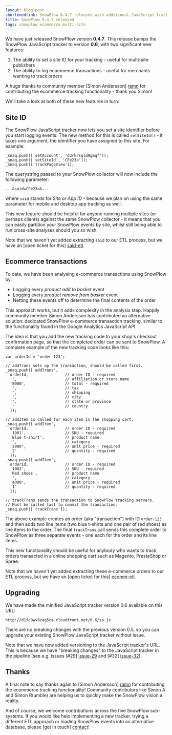 ```yaml
---
layout: blog-post
shortenedlink: SnowPlow 0.4.7 released with additional JavaScript tracking options
title: SnowPlow 0.4.7 released
tags: snowplow ecommerce multi-site
---
```


We have just released SnowPlow version **0.4.7**. This release bumps the SnowPlow JavaScript tracker to version **0.6**, with two significant new features:

1. The ability to set a site ID for your tracking - useful for multi-site publishers
2. The ability to log ecommerce transactions - useful for merchants wanting to track orders

A huge thanks to community member [Simon Andersson] [ramn] for contributing the ecommerce tracking functionality - thank you Simon!

We'll take a look at both of these new features in turn:

## Site ID

The SnowPlow JavaScript tracker now lets you set a site identifier before you start logging events. The new method for this is called `setSiteId()` - it takes one argument, the identifier you have assigned to this site. For example:

	_snaq.push(['setAccount', 'd3rkrsqld9gmqf']);
	_snaq.push(['setSiteId', 'CFe23a']);
	_snaq.push(['trackPageView']);

The querystring passed to your SnowPlow collector will now include the following parameter:

    ...&said=CFe23a&...

where `said` stands for _Site or App ID_ - because we plan on using the same parameter for mobile and desktop app tracking as well.

This new feature should be helpful for anyone running multiple sites (or perhaps clients) against the same SnowPlow collector - it means that you can easily partition your SnowPlow events by site, whilst still being able to run cross-site analyses should you so wish.

Note that we haven't yet added extracting `said` to our ETL process, but we have an [open ticket for this] [said-etl].

## Ecommerce transactions

To date, we have been analysing e-commerce transactions using SnowPlow by:

* Logging every _product add to basket_ event
* Logging every _product remove from basket_ event
* Netting these events off to determine the final contents of the order

This approach works, but it adds complexity in the analysis step. Happily community member Simon Andersson has contributed an alternative solution: dedicated SnowPlow e-commerce transaction tracking, similar to the functionality found in the Google Analytics JavaScript API.

The idea is that you add the new tracking code to your shop's checkout confirmation page, so that the completed order can be sent to SnowPlow. A complete example of the new tracking code looks like this:

	var orderId = 'order-123';

	// addTrans sets up the transaction, should be called first.
	_snaq.push(['addTrans',
	  orderId,                // order ID - required
	  '',                     // affiliation or store name
	  '8000',                 // total - required
	  '',                     // tax
	  '',                     // shipping
	  '',                     // city
	  '',                     // state or province
	  ''                      // country
	  ]);

	// addItem is called for each item in the shopping cart.
	_snaq.push(['addItem',
	  orderId,                // order ID - required
	  '1001',                 // SKU - required
	  'Blue t-shirt',         // product name
	  '',                     // category
	  '2000',                 // unit price - required
	  '2'                     // quantity - required
	  ]);
	_snaq.push(['addItem',
	  orderId,                // order ID - required
	  '1002',                 // SKU - required
	  'Red shoes',            // product name
	  '',                     // category
	  '4000',                 // unit price - required
	  '1'                     // quantity - required
	  ]);

	// trackTrans sends the transaction to SnowPlow tracking servers.
	// Must be called last to commit the transaction.
	_snaq.push(['trackTrans']);

The above example creates an order (aka "transaction") with ID `order-123` and then adds two line items (two blue t-shirts and one pair of red shoes) as line items to the order. The final `trackTrans` call sends this complete order to SnowPlow as three separate events - one each for the order and its line items.

This new functionality should be useful for anybody who wants to track orders transacted in a online shopping cart such as Magento, PrestaShop or Spree.

Note that we haven't yet added extracting these e-commerce orders to our ETL process, but we have an [open ticket for this] [ecomm-etl].

## Upgrading

We have made the minified JavaScript tracker version 0.6 available on this URL:

    http://d1fc8wv8zag5ca.cloudfront.net/0.6/sp.js

There are no breaking changes with the previous version 0.5, so you can upgrade your existing SnowPlow JavaScript tracker without issue.

Note that we have now added versioning to the JavaScript tracker's URL. This is because we have "breaking changes" to the JavaScript tracker in the pipeline (see e.g. issues [#29] [issue-29] and [#32] [issue-32]).

## Thanks

A final note to say thanks again to [Simon Andersson] [ramn] for contributing the ecommerce tracking functionality! Community contributors like Simon A and Simon R(umble) are helping us to quickly make the SnowPlow vision a reality.

And of course, we welcome contributions across the five SnowPlow sub-systems. If you would like help implementing a new tracker, trying a different ETL approach or loading SnowPlow events into an alternative database, please [get in touch] [contact]!

[ramn]: https://github.com/ramn
[said-etl]: https://github.com/snowplow/snowplow/issues/33
[ecomm-etl]: https://github.com/snowplow/snowplow/issues/34
[issue-29]: https://github.com/snowplow/snowplow/issues/29
[issue-32]: https://github.com/snowplow/snowplow/issues/32
[contact]: mailto:contribute@snowplowanalytics.com